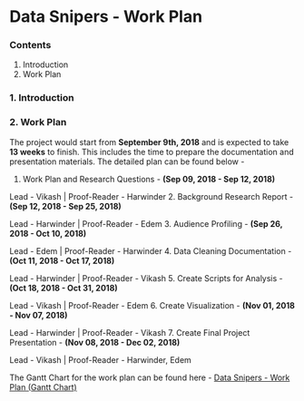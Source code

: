 # Data Snipers - Work Plan

### Contents
1. Introduction
2. Work Plan

### 1. Introduction

### 2. Work Plan
The project would start from **September 9th, 2018** and is expected to take **13 weeks** to finish. This includes the time to prepare the documentation and presentation materials. The detailed plan can be found below -
1. Work Plan and Research Questions - **(Sep 09, 2018 - Sep 12, 2018)**
 
 Lead - Vikash | Proof-Reader - Harwinder
2. Background Research Report -	**(Sep 12, 2018 - Sep 25, 2018)**
 
 Lead - Harwinder | Proof-Reader - Edem
3. Audience Profiling - **(Sep 26, 2018 - Oct 10, 2018)**
 
 Lead - Edem | Proof-Reader - Harwinder
4. Data Cleaning Documentation - **(Oct 11, 2018 - Oct 17, 2018)**
 
 Lead - Harwinder | Proof-Reader - Vikash
5. Create Scripts for Analysis - **(Oct 18, 2018 - Oct 31, 2018)**
 
 Lead - Vikash | Proof-Reader - Edem
6. Create Visualization - **(Nov 01, 2018 - Nov 07, 2018)**
 
 Lead - Harwinder | Proof-Reader - Vikash
7. Create Final Project Presentation - **(Nov 08, 2018 - Dec 02, 2018)**
 
 Lead - Vikash | Proof-Reader - Harwinder, Edem

 The Gantt Chart for the work plan can be found here - [Data Snipers - Work Plan (Gantt Chart)](https://github.com/EdemD/DataSnipers/blob/master/1%20Work%20Plan/Work%20Plan%20-%20Gantt%20Chart.pdf)
